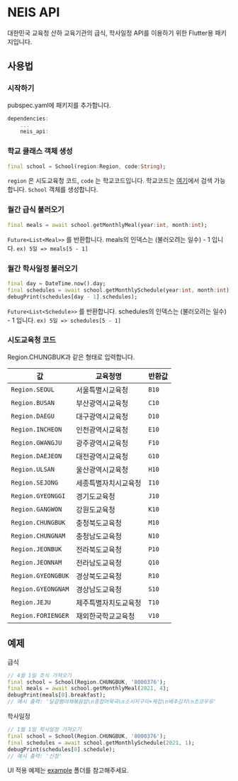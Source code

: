 # NEIS API

대한민국 교육청 산하 교육기관의 급식, 학사일정 API를 이용하기 위한 Flutter용 패키지입니다.

## 사용법

### 시작하기

pubspec.yaml에 패키지를 추가합니다.
```dart
dependencies:
    ...
    neis_api:
```

### 학교 클래스 객체 생성
```dart
final school = School(region:Region, code:String);
```
`region` 은 시도교육청 코드, `code` 는 학교코드입니다. 학교코드는 <a href="https://open.neis.go.kr/portal/data/service/selectServicePage.do?page=1&rows=10&sortColumn=&sortDirection=&infId=OPEN17020190531110010104913&infSeq=1">여기</a>에서 검색 가능합니다. `School` 객체를 생성합니다.

### 월간 급식 불러오기
```dart
final meals = await school.getMonthlyMeal(year:int, month:int);
```
`Future<List<Meal>>` 를 반환합니다. meals의 인덱스는 (불러오려는 일수) - 1 입니다. `ex) 5일 => meals[5 - 1]`

### 월간 학사일정 불러오기
```dart
final day = DateTime.now().day;
final schedules = await school.getMonthlySchedule(year:int, month:int);
debugPrint(schedules[day - 1].schedules);
```
`Future<List<Schedule>>` 를 반환합니다. schedules의 인덱스는 (불러오려는 일수) - 1 입니다. `ex) 5일 => schedules[5 - 1]`


### 시도교육청 코드
Region.CHUNGBUK과 같은 형태로 입력합니다.

| 값 | 교육청명 | 반환값 |
|----|----|----|
| `Region.SEOUL` | 서울특별시교육청 | `B10` |
| `Region.BUSAN` | 부산광역시교육청 | `C10` |
| `Region.DAEGU` | 대구광역시교육청 | `D10` |
| `Region.INCHEON` | 인천광역시교육청 | `E10` |
| `Region.GWANGJU` | 광주광역시교육청 | `F10` |
| `Region.DAEJEON` | 대전광역시교육청 | `G10` |
| `Region.ULSAN` | 울산광역시교육청 | `H10` |
| `Region.SEJONG` | 세종특별자치시교육청 | `I10` |
| `Region.GYEONGGI` | 경기도교육청 | `J10` |
| `Region.GANGWON` | 강원도교육청 | `K10` |
| `Region.CHUNGBUK` | 충청북도교육청 | `M10` |
| `Region.CHUNGNAM` | 충청남도교육청 | `N10` |
| `Region.JEONBUK` | 전라북도교육청 | `P10` |
| `Region.JEONNAM` | 전라남도교육청 | `Q10` |
| `Region.GYEONGBUK` | 경상북도교육청 | `R10` |
| `Region.GYEONGNAM` | 경상남도교육청 | `S10` |
| `Region.JEJU` | 제주특별자치도교육청 | `T10` |
| `Region.FORIENGER` | 재외한국학교교육청 | `V10` |

## 예제
급식
```dart
// 4월 1일 조식 가져오기
final school = School(Region.CHUNGBUK, '8000376');
final meals = await school.getMonthlyMeal(2021, 4);
debugPrint(meals[0].breakfast);
// 예시 출력: '달걀햄야채볶음밥\n종합어묵국\n소시지구이+케첩\n배추김치\n초코우유'
```

학사일정

```dart
// 1월 1일 학사일정 가져오기
final school = School(Region.CHUNGBUK, '8000376');
final schedules = await school.getMonthlySchedule(2021, 1);
debugPrint(schedules[0].schedule);
// 예시 출력: '신정'
```

UI 적용 예제는 <a href="./example">example</a> 폴더를 참고해주세요.


